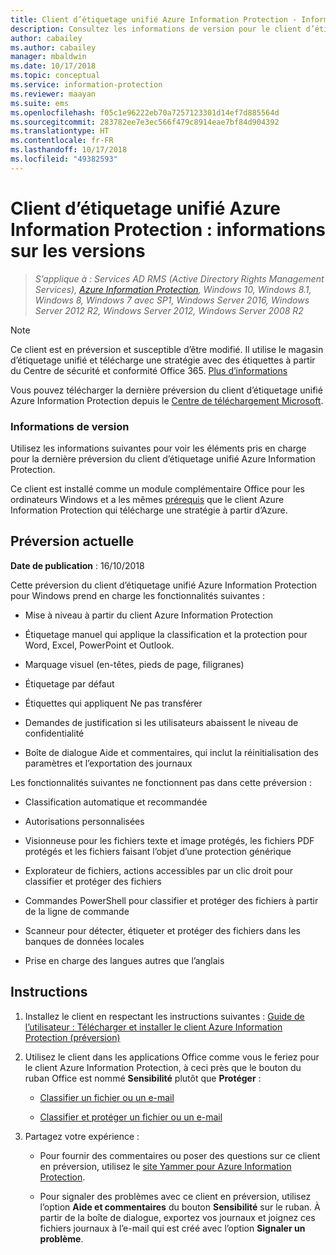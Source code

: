 ```yaml
---
title: Client d’étiquetage unifié Azure Information Protection - Informations sur les versions
description: Consultez les informations de version pour le client d’étiquetage unifié Azure Information Protection pour Windows.
author: cabailey
ms.author: cabailey
manager: mbaldwin
ms.date: 10/17/2018
ms.topic: conceptual
ms.service: information-protection
ms.reviewer: maayan
ms.suite: ems
ms.openlocfilehash: f05c1e96222eb70a7257123301d14ef7d885564d
ms.sourcegitcommit: 283782ee7e3ec566f479c8914eae7bf84d904392
ms.translationtype: HT
ms.contentlocale: fr-FR
ms.lasthandoff: 10/17/2018
ms.locfileid: "49382593"
---
```

# <a name="azure-information-protection-unified-labeling-client-version-release-information"></a>Client d’étiquetage unifié Azure Information Protection : informations sur les versions

>*S’applique à : Services AD RMS (Active Directory Rights Management Services), [Azure Information Protection](https://azure.microsoft.com/pricing/details/information-protection), Windows 10, Windows 8.1, Windows 8, Windows 7 avec SP1, Windows Server 2016, Windows Server 2012 R2, Windows Server 2012, Windows Server 2008 R2*

> [!NOTE]
> Ce client est en préversion et susceptible d’être modifié. Il utilise le magasin d’étiquetage unifié et télécharge une stratégie avec des étiquettes à partir du Centre de sécurité et conformité Office 365. [Plus d’informations](/Office365/SecurityCompliance/sensitivity-labels)

Vous pouvez télécharger la dernière préversion du client d’étiquetage unifié Azure Information Protection depuis le [Centre de téléchargement Microsoft](https://www.microsoft.com/en-us/download/details.aspx?id=57440).

### <a name="release-information"></a>Informations de version

Utilisez les informations suivantes pour voir les éléments pris en charge pour la dernière préversion du client d’étiquetage unifié Azure Information Protection. 

Ce client est installé comme un module complémentaire Office pour les ordinateurs Windows et a les mêmes [prérequis](../requirements.md) que le client Azure Information Protection qui télécharge une stratégie à partir d’Azure.

## <a name="current-preview-version"></a>Préversion actuelle

**Date de publication** : 16/10/2018

Cette préversion du client d’étiquetage unifié Azure Information Protection pour Windows prend en charge les fonctionnalités suivantes : 

- Mise à niveau à partir du client Azure Information Protection

- Étiquetage manuel qui applique la classification et la protection pour Word, Excel, PowerPoint et Outlook.

- Marquage visuel (en-têtes, pieds de page, filigranes)

- Étiquetage par défaut 

- Étiquettes qui appliquent Ne pas transférer

- Demandes de justification si les utilisateurs abaissent le niveau de confidentialité

- Boîte de dialogue Aide et commentaires, qui inclut la réinitialisation des paramètres et l’exportation des journaux

Les fonctionnalités suivantes ne fonctionnent pas dans cette préversion :

- Classification automatique et recommandée

- Autorisations personnalisées

- Visionneuse pour les fichiers texte et image protégés, les fichiers PDF protégés et les fichiers faisant l’objet d’une protection générique

- Explorateur de fichiers, actions accessibles par un clic droit pour classifier et protéger des fichiers

- Commandes PowerShell pour classifier et protéger des fichiers à partir de la ligne de commande

- Scanneur pour détecter, étiqueter et protéger des fichiers dans les banques de données locales

- Prise en charge des langues autres que l’anglais

## <a name="instructions"></a>Instructions

1. Installez le client en respectant les instructions suivantes : [Guide de l’utilisateur : Télécharger et installer le client Azure Information Protection (préversion)](install-unifiedlabelingclient-app.md) 

2. Utilisez le client dans les applications Office comme vous le feriez pour le client Azure Information Protection, à ceci près que le bouton du ruban Office est nommé **Sensibilité** plutôt que **Protéger** :
    
    - [Classifier un fichier ou un e-mail](client-classify.md) 
    
    - [Classifier et protéger un fichier ou un e-mail](client-classify-protect.md)

3. Partagez votre expérience : 
    
    - Pour fournir des commentaires ou poser des questions sur ce client en préversion, utilisez le [site Yammer pour Azure Information Protection](https://www.yammer.com/AskIPTeam).
    
    - Pour signaler des problèmes avec ce client en préversion, utilisez l’option **Aide et commentaires** du bouton **Sensibilité** sur le ruban. À partir de la boîte de dialogue, exportez vos journaux et joignez ces fichiers journaux à l’e-mail qui est créé avec l’option **Signaler un problème**. 

